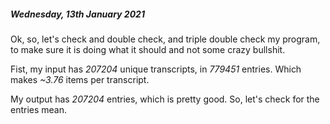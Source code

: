 ##### Wednesday, 13th January 2021

Ok, so, let's check and double check, and triple double check my program, to make sure it is doing what it should and not some crazy bullshit.

Fist, my input has *207204* unique transcripts, in *779451* entries. Which makes *~3.76* items per transcript.

My output has *207204* entries, which is pretty good.
So, let's check for the entries mean.
